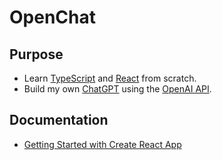 # OpenChat

## Purpose

* Learn [TypeScript](https://www.typescriptlang.org/) and [React](https://reactjs.org/) from scratch.
* Build my own [ChatGPT](https://chat.openai.com/) using the [OpenAI API](https://platform.openai.com/).

## Documentation

* [Getting Started with Create React App](getting_started_with_create_react_app.md)
